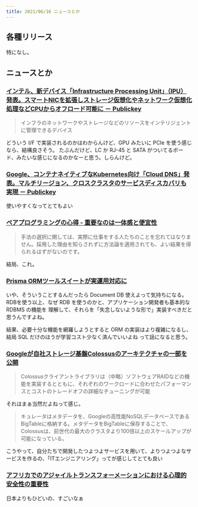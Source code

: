 ```yaml
---
title: 2021/06/16 ニュースとか
---
```


## 各種リリース

特になし。

## ニュースとか

### [インテル、新デバイス「Infrastructure Processing Unit」（IPU）発表。スマートNICを拡張しストレージ仮想化やネットワーク仮想化処理などCPUからオフロード可能に － Publickey](https://www.publickey1.jp/blog/21/infrastructure_processing_unitipuniccpu.html)

> インフラのネットワークやストレージなどのリソースをインテリジェントに管理できるデバイス

どういう I/F で実装されるのかはわからんけど、GPU みたいに PCIe を使う感じなら、結構良さそう。
たぶんだけど、LC か RJ-45 と SATA がついてるボード、みたいな感じになるのかなーと思う。しらんけど。

### [Google、コンテナネイティブなKubernetes向け「Cloud DNS」発表。マルチリージョン、クロスクラスタのサービスディスカバリも実現 － Publickey](https://www.publickey1.jp/blog/21/googlekubernetescloud_dns.html)

使いやすくなってとてもよい

### [ペアプログラミングの心得 - 重要なのは一体感と便宜性](https://www.infoq.com/jp/news/2021/06/pair-programming-dos-donts-study/?utm_campaign=infoq_content&utm_source=infoq&utm_medium=feed&utm_term=global)

> 手法の選択に関しては、実際に仕事をする人たちのことを忘れてはなりません。採用した理由を知らされずに方法論を適用されても、よい結果を得られるはずがないのです。

結局、これ。

### [Prisma ORMツールスイートが実運用対応に](https://www.infoq.com/jp/news/2021/06/prisma-orm-migrate-sql-fullstack/?utm_campaign=infoq_content&utm_source=infoq&utm_medium=feed&utm_term=global)

いや、そういうことするんだったら Document DB 使えよって気持ちになる。
RDBを使う以上、なぜ RDB を使うのかと、アプリケーション開発者も基本的な RDBMS の機能を 理解して、それらを「失念しないような形で」実装すべきだと思うんですよね。

結果、必要十分な機能を網羅しようとすると ORM の実装はより複雑になるし、結局 SQL だけのほうが学習コスト少なく済んでいいよね って話になると思う。

### [Googleが自社ストレージ基盤Colossusのアーキテクチャの一部を公開](https://www.infoq.com/jp/news/2021/06/google-colossus/?utm_campaign=infoq_content&utm_source=infoq&utm_medium=feed&utm_term=global)

> Colossusクライアントライブラリは（中略）ソフトウェアRAIDなどの機能を実装するとともに、それぞれのワークロードに合わせたパフォーマンスとコストのトレードオフの詳細なチューニングが可能

それはまぁ当然だよねって感じ。

> キュレータはメタデータを、Googleの高性能NoSQLデータベースであるBigTableに格納する。メタデータをBigTableに保存することで、Colossusは、前世代の最大のクラスタより100倍以上のスケールアップが可能になっている。

こうやって、自分たちで開発したつよつよサービスを用いて、よりつよつよなサービスを作るの、「ITエンジニアリング」ってが感じしてとても良い

### [アフリカでのアジャイルトランスフォーメーションにおける心理的安全性の重要性](https://www.infoq.com/jp/news/2021/06/psychological-safety-africa/?utm_campaign=infoq_content&utm_source=infoq&utm_medium=feed&utm_term=global)

日本よりもひどいの、すごいなぁ

